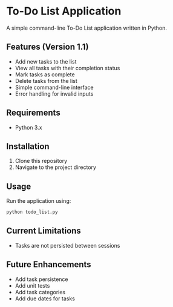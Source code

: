 # To-Do List Application

A simple command-line To-Do List application written in Python.

## Features (Version 1.1)
- Add new tasks to the list
- View all tasks with their completion status
- Mark tasks as complete
- Delete tasks from the list
- Simple command-line interface
- Error handling for invalid inputs

## Requirements
- Python 3.x

## Installation
1. Clone this repository
2. Navigate to the project directory

## Usage
Run the application using:
```bash
python todo_list.py
```

## Current Limitations
- Tasks are not persisted between sessions

## Future Enhancements
- Add task persistence
- Add unit tests
- Add task categories
- Add due dates for tasks 